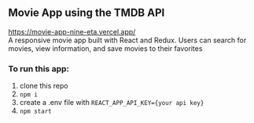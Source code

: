 ## Movie App using the TMDB API
https://movie-app-nine-eta.vercel.app/ <br/>
A responsive movie app built with React and Redux. Users can search for movies, view information, and save movies to their favorites
### To run this app:
1. clone this repo
2. ```npm i```
3. create a .env file with ```REACT_APP_API_KEY={your api key}```
4. ```npm start```